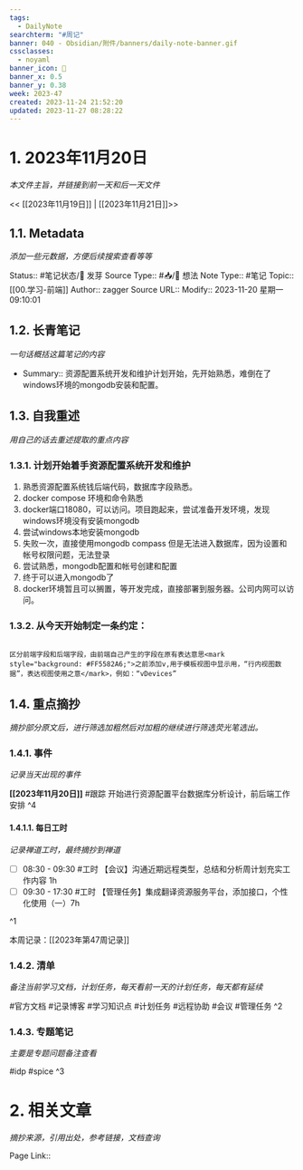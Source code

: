 ```yaml
---
tags:
  - DailyNote
searchterm: "#周记"
banner: 040 - Obsidian/附件/banners/daily-note-banner.gif
cssclasses:
  - noyaml
banner_icon: 💌
banner_x: 0.5
banner_y: 0.38
week: 2023-47
created: 2023-11-24 21:52:20
updated: 2023-11-27 08:28:22
---
```


# 1. 2023年11月20日

_本文件主旨，并链接到前一天和后一天文件_

<< [[2023年11月19日]] | [[2023年11月21日]]>>

## 1.1. Metadata

_添加一些元数据，方便后续搜索查看等等_

Status:: #笔记状态/🌱 发芽
Source Type:: #📥/💭 想法 
Note Type:: #笔记
Topic:: [[00.学习-前端]]
Author:: zagger
Source URL::
Modify:: 2023-11-20 星期一 09:10:01

## 1.2. 长青笔记

_一句话概括这篇笔记的内容_

- Summary:: 资源配置系统开发和维护计划开始，先开始熟悉，难倒在了windows环境的mongodb安装和配置。

## 1.3. 自我重述

_用自己的话去重述提取的重点内容_
### 1.3.1. 计划开始着手资源配置系统开发和维护
1. 熟悉资源配置系统钱后端代码，数据库字段熟悉。
2. docker compose 环境和命令熟悉
3. docker端口18080，可以访问。项目跑起来，尝试准备开发环境，发现windows环境没有安装mongodb
4. 尝试windows本地安装mongodb
5. 失败一次，直接使用mongodb compass 但是无法进入数据库，因为设置和帐号权限问题，无法登录
6. 尝试熟悉，mongodb配置和帐号创建和配置
7. 终于可以进入mongodb了
8. docker环境暂且可以搁置，等开发完成，直接部署到服务器。公司内网可以访问。
### 1.3.2. 从今天开始制定一条约定：
```ad-note

区分前端字段和后端字段，由前端自己产生的字段在原有表达意思<mark style="background: #FF5582A6;">之前添加v,用于模板视图中显示用，“行内视图数据”，表达视图使用之意</mark>，例如：“vDevices”
```

## 1.4. 重点摘抄

_摘抄部分原文后，进行筛选加粗然后对加粗的继续进行筛选荧光笔选出。_

### 1.4.1. 事件

_记录当天出现的事件_

**[[2023年11月20日]]** 
#跟踪 开始进行资源配置平台数据库分析设计，前后端工作安排
^4
#### 1.4.1.1. 每日工时

_记录禅道工时，最终摘抄到禅道_

- [ ] 08:30 - 09:30 #工时  【会议】沟通近期远程类型，总结和分析周计划充实工作内容 1h
- [ ] 09:30 - 17:30 #工时  	【管理任务】集成翻译资源服务平台，添加接口，个性化使用（一）7h

^1

本周记录：[[2023年第47周记录]]

### 1.4.2. 清单

_备注当前学习文档，计划任务，每天看前一天的计划任务，每天都有延续_

#官方文档 
#记录博客
#学习知识点
#计划任务
#远程协助
#会议 
#管理任务
^2

### 1.4.3. 专题笔记

_主要是专题问题备注查看_

#idp
#spice
^3

# 2. 相关文章

_摘抄来源，引用出处，参考链接，文档查询_

Page Link::

